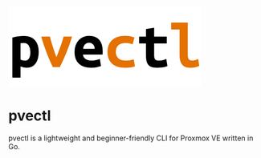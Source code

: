 ![logo](images/logo.png)

# pvectl

pvectl is a lightweight and beginner-friendly CLI for Proxmox VE written in Go.  

